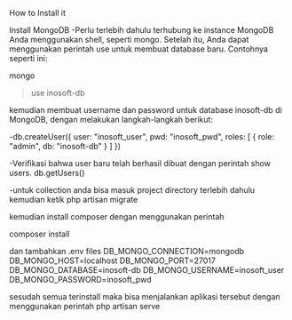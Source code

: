 How to Install it 

Install MongoDB
-Perlu terlebih dahulu terhubung ke instance MongoDB Anda menggunakan shell, seperti mongo. Setelah itu, Anda dapat menggunakan perintah use untuk membuat database baru. Contohnya seperti ini:

mongo
> use inosoft-db

kemudian membuat username dan password untuk database inosoft-db di MongoDB, dengan melakukan langkah-langkah berikut:

-db.createUser({ user: "inosoft_user", pwd: "inosoft_pwd", roles: [ { role: "admin", db: "inosoft-db" } ] })

-Verifikasi bahwa user baru telah berhasil dibuat dengan perintah show users. 
db.getUsers()

-untuk collection anda bisa masuk project directory terlebih dahulu kemudian ketik php artisan migrate

kemudian install composer dengan menggunakan perintah 

composer install

dan tambahkan .env files
DB_MONGO_CONNECTION=mongodb
DB_MONGO_HOST=localhost
DB_MONGO_PORT=27017
DB_MONGO_DATABASE=inosoft-db
DB_MONGO_USERNAME=inosoft_user
DB_MONGO_PASSWORD=inosoft_pwd

sesudah semua terinstall maka bisa menjalankan aplikasi tersebut dengan menggunakan perintah php artisan serve

